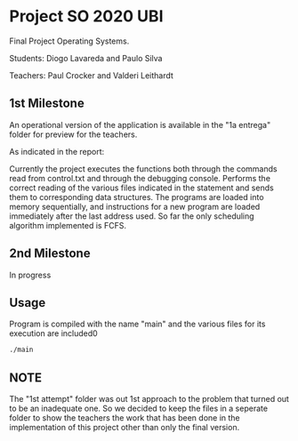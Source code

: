 # Project SO 2020 UBI

Final Project Operating Systems.

Students: Diogo Lavareda and Paulo Silva

Teachers: Paul Crocker and Valderi Leithardt

## 1st Milestone
An operational version of the application is available in the "1a entrega" folder for preview for the teachers.

As indicated in the report:

Currently the project executes the functions both through the commands read from control.txt and through the debugging console. Performs the correct reading of the various files indicated in the statement and sends them to corresponding data structures. The programs are loaded into memory sequentially, and instructions for a new program are loaded immediately after the last address used. So far the only scheduling algorithm implemented is FCFS.

## 2nd Milestone
In progress

## Usage
Program is compiled with the name "main" and the various files for its execution are included0
```bash
./main
```
## NOTE
The "1st attempt" folder was out 1st approach to the problem that turned out to be an inadequate one. So we decided to keep the files in a seperate folder to show the teachers the work that has been done in the implementation of this project other than only the final version.
